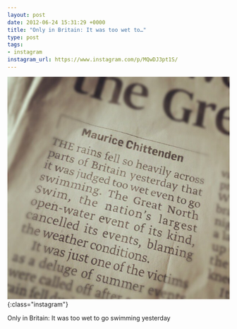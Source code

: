 ```yaml
---
layout: post
date: 2012-06-24 15:31:29 +0000
title: "Only in Britain: It was too wet to…"
type: post
tags:
- instagram
instagram_url: https://www.instagram.com/p/MQwDJ3pt1S/
---
```


![Instagram - MQwDJ3pt1S](/assets/MQwDJ3pt1S.jpg){:class="instagram"}

Only in Britain: It was too wet to go swimming yesterday
